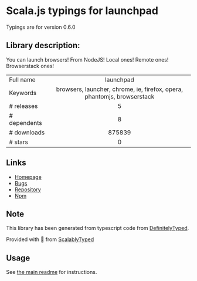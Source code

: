
# Scala.js typings for launchpad

Typings are for version 0.6.0

## Library description:
You can launch browsers! From NodeJS! Local ones! Remote ones! Browserstack ones!

|                    |                 |
| ------------------ | :-------------: |
| Full name          | launchpad |
| Keywords           | browsers, launcher, chrome, ie, firefox, opera, phantomjs, browserstack |
| # releases         | 5 |
| # dependents       | 8 |
| # downloads        | 875839 |
| # stars            | 0 |

## Links
- [Homepage](https://github.com/bitovi/launchpad)
- [Bugs](https://github.com/bitovi/launchpad/issues)
- [Repository](https://github.com/bitovi/launchpad)
- [Npm](https://www.npmjs.com/package/launchpad)
    


## Note
This library has been generated from typescript code from [DefinitelyTyped](https://definitelytyped.org).

Provided with :purple_heart: from [ScalablyTyped](https://github.com/oyvindberg/ScalablyTyped)

## Usage
See [the main readme](../../readme.md) for instructions.


